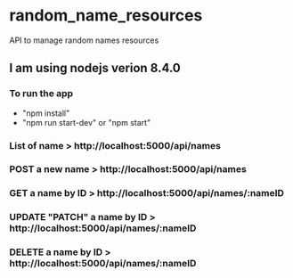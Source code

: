 # random_name_resources
API to manage random names resources

## I am using nodejs verion 8.4.0

### To run the app
- "npm install"  
- "npm run start-dev" or "npm start"

### List of name > http://localhost:5000/api/names

### POST a new name > http://localhost:5000/api/names

### GET a name by ID > http://localhost:5000/api/names/:nameID

### UPDATE "PATCH" a name by ID > http://localhost:5000/api/names/:nameID

### DELETE a name by ID > http://localhost:5000/api/names/:nameID
